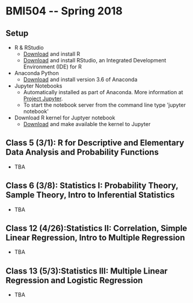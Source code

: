 
# BMI504 -- Spring 2018

## Setup
* R & RStudio
    * [Download](https://cloud.r-project.org/) and install R
    * [Download](https://www.rstudio.com/products/rstudio/download/#download) and install RStudio, an Integrated Development Environment (IDE) for R
* Anaconda Python
    * [Download](https://www.anaconda.com/download/) and install version 3.6 of Anaconda
* Jupyter Notebooks
    * Automatically installed as part of Anaconda. More information at [Project Jupyter](http://jupyter.org/).
    * To start the notebook server from the command line type 'jupyter notebook' 
* Download R kernel for Juptyer notebook
    * [Download](https://irkernel.github.io/installation/) and make available the kernel to Jupyter

## Class 5 (3/1): R for Descriptive and Elementary Data Analysis and Probability Functions
* TBA

## Class 6 (3/8): Statistics I: Probability Theory, Sample Theory, Intro to Inferential Statistics
* TBA

## Class 12 (4/26):Statistics II: Correlation, Simple Linear Regression, Intro to Multiple Regression
* TBA

## Class 13 (5/3):Statistics III: Multiple Linear Regression and Logistic Regression
* TBA
